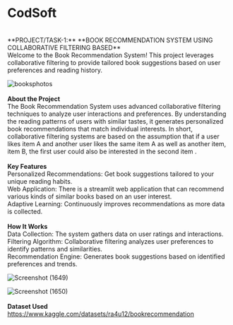 # **CodSoft**
<br>
**PROJECT/TASK-1:** 
**BOOK RECOMMENDATION SYSTEM USING COLLABORATIVE FILTERING BASED**
<br>
Welcome to the Book Recommendation System! This project leverages collaborative filtering to provide tailored book suggestions based on user preferences and reading history.
<br>

![booksphotos](https://github.com/user-attachments/assets/c5e47dff-9d7b-4b8b-aff1-3472f81dbd71)
<br>
<br>
**About the Project**
<br>
The Book Recommendation System uses advanced collaborative filtering techniques to analyze user interactions and preferences. By understanding the reading patterns of users with similar tastes, it generates personalized book recommendations that match individual interests.
In short, collaborative filtering systems are based on the assumption that if a user likes item A and another user likes the same item A as well as another item, item B, the first user could also be interested in the second item .
<br>
<br>
**Key Features**
<br>
Personalized Recommendations: Get book suggestions tailored to your unique reading habits.
<br>
Web Application: There is a streamlit web application that can recommend various kinds of similar books based on an user interest.
<br>
Adaptive Learning: Continuously improves recommendations as more data is collected.
<br>
<br>
**How It Works**
<br>
Data Collection: The system gathers data on user ratings and interactions.
<br>
Filtering Algorithm: Collaborative filtering analyzes user preferences to identify patterns and similarities.
<br>
Recommendation Engine: Generates book suggestions based on identified preferences and trends.
<br>

![Screenshot (1649)](https://github.com/user-attachments/assets/7d2293f7-25f9-4207-9ac5-9f28d153eed7)


![Screenshot (1650)](https://github.com/user-attachments/assets/524042ab-1ec2-4a56-a04f-9d7ec8fab194)
<br>
<br>
**Dataset Used**
<br>
https://www.kaggle.com/datasets/ra4u12/bookrecommendation


